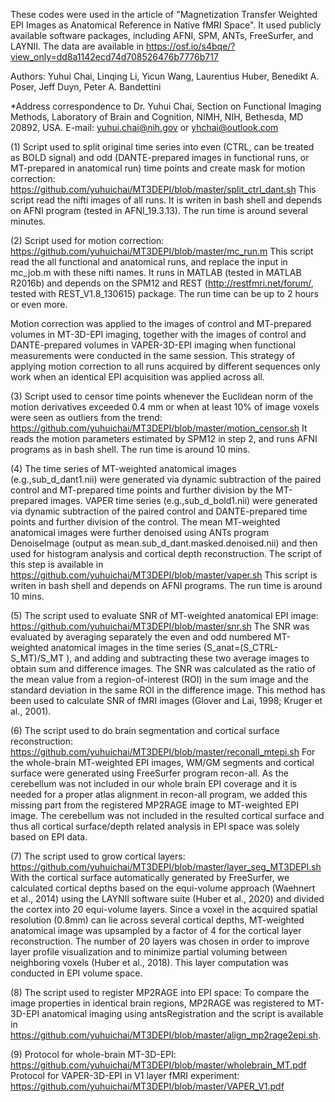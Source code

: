 These codes were used in the article of "Magnetization Transfer Weighted EPI Images as Anatomical Reference in Native fMRI Space". It used publicly available software packages, including AFNI, SPM, ANTs, FreeSurfer, and LAYNII. The data are available in https://osf.io/s4bqe/?view_only=dd8a1142ecd74d708526476b7776b717 

Authors: Yuhui Chai, Linqing Li, Yicun Wang, Laurentius Huber, Benedikt A. Poser, Jeff Duyn, Peter A. Bandettini

*Address correspondence to Dr. Yuhui Chai, Section on Functional Imaging Methods, Laboratory of Brain and Cognition, NIMH, NIH, Bethesda, MD 20892, USA. E-mail: yuhui.chai@nih.gov or yhchai@outlook.com


(1) Script used to split original time series into even (CTRL, can be treated as BOLD signal) and odd (DANTE-prepared images in functional runs, or MT-prepared in anatomical run) time points and create mask for motion correction: https://github.com/yuhuichai/MT3DEPI/blob/master/split_ctrl_dant.sh This script read the nifti images of all runs. It is writen in bash shell and depends on AFNI program (tested in AFNI_19.3.13). The run time is around several minutes.

(2) Script used for motion correction: https://github.com/yuhuichai/MT3DEPI/blob/master/mc_run.m This script read the all functional and anatomical runs, and replace the input in mc_job.m with these nifti names. It runs in MATLAB (tested in MATLAB R2016b) and depends on the SPM12 and REST (http://restfmri.net/forum/, tested with REST_V1.8_130615) package. The run time can be up to 2 hours or even more.

Motion correction was applied to the images of control and MT-prepared volumes in MT-3D-EPI imaging, together with the images of control and DANTE-prepared volumes in VAPER-3D-EPI imaging when functional measurements were conducted in the same session. This strategy of applying motion correction to all runs acquired by different sequences only work when an identical EPI acquisition was applied across all.

(3) Script used to censor time points whenever the Euclidean norm of the motion derivatives exceeded 0.4 mm or when at least 10% of image voxels were seen as outliers from the trend: https://github.com/yuhuichai/MT3DEPI/blob/master/motion_censor.sh It reads the motion parameters estimated by SPM12 in step 2, and runs AFNI programs as in bash shell. The run time is around 10 mins.

(4) The time series of MT-weighted anatomical images (e.g.,sub_d_dant1.nii) were generated via dynamic subtraction of the paired control and MT-prepared time points and further division by the MT-prepared images. VAPER time series (e.g.,sub_d_bold1.nii) were generated via dynamic subtraction of the paired control and DANTE-prepared time points and further division of the control. The mean MT-weighted anatomical images were further denoised using ANTs program DenoiseImage (output as mean.sub_d_dant.masked.denoised.nii) and then used for histogram analysis and cortical depth reconstruction. The script of this step is available in https://github.com/yuhuichai/MT3DEPI/blob/master/vaper.sh This script is writen in bash shell and depends on AFNI programs. The run time is around 10 mins.

(5) The script used to evaluate SNR of MT-weighted anatomical EPI image: https://github.com/yuhuichai/MT3DEPI/blob/master/snr.sh
The SNR was evaluated by averaging separately the even and odd numbered MT-weighted anatomical images in the time series (S_anat=(S_CTRL-S_MT)/S_MT ), and adding and subtracting these two average images to obtain sum and difference images. The SNR was calculated as the ratio of the mean value from a region-of-interest (ROI) in the sum image and the standard deviation in the same ROI in the difference image. This method has been used to calculate SNR of fMRI images (Glover and Lai, 1998; Kruger et al., 2001).

(6) The script used to do brain segmentation and cortical surface reconstruction: https://github.com/yuhuichai/MT3DEPI/blob/master/reconall_mtepi.sh
For the whole-brain MT-weighted EPI images, WM/GM segments and cortical surface were generated using FreeSurfer program recon-all. As the cerebellum was not included in our whole brain EPI coverage and it is needed for a proper atlas alignment in recon-all program, we added this missing part from the registered MP2RAGE image to MT-weighted EPI image. The cerebellum was not included in the resulted cortical surface and thus all cortical surface/depth related analysis in EPI space was solely based on EPI data. 

(7) The script used to grow cortical layers: https://github.com/yuhuichai/MT3DEPI/blob/master/layer_seg_MT3DEPI.sh
With the cortical surface automatically generated by FreeSurfer, we calculated cortical depths based on the equi-volume approach (Waehnert et al., 2014) using the LAYNII software suite (Huber et al., 2020) and divided the cortex into 20 equi-volume layers. Since a voxel in the acquired spatial resolution (0.8mm) can lie across several cortical depths, MT-weighted anatomical image was upsampled by a factor of 4 for the cortical layer reconstruction. The number of 20 layers was chosen in order to improve layer profile visualization and to minimize partial voluming between neighboring voxels (Huber et al., 2018). This layer computation was conducted in EPI volume space.

(8) The script used to register MP2RAGE into EPI space: To compare the image properties in identical brain regions, MP2RAGE was registered to MT-3D-EPI anatomical imaging using antsRegistration and the script is available in https://github.com/yuhuichai/MT3DEPI/blob/master/align_mp2rage2epi.sh.

(9) Protocol for whole-brain MT-3D-EPI: https://github.com/yuhuichai/MT3DEPI/blob/master/wholebrain_MT.pdf
Protocol for VAPER-3D-EPI in V1 layer fMRI experiment: https://github.com/yuhuichai/MT3DEPI/blob/master/VAPER_V1.pdf
